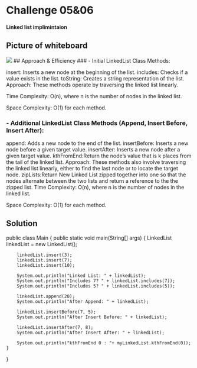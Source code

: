 # Challenge 05&06
#### Linked list implimintaion
## Picture of whiteboard
<img src="C:\Users\C-ROAD\IdeaProjects\data-structures-and-algorithms\codeChallenges05\app\src\assets\cc08.jpg "/>
## Approach & Efficiency
### - Initial LinkedList Class Methods:

insert: Inserts a new node at the beginning of the list.
includes: Checks if a value exists in the list.
toString: Creates a string representation of the list.
Approach: These methods operate by traversing the linked list linearly.

Time Complexity: O(n), where n is the number of nodes in the linked list.

Space Complexity: O(1) for each method.

### - Additional LinkedList Class Methods (Append, Insert Before, Insert After):

append: Adds a new node to the end of the list.
insertBefore: Inserts a new node before a given target value.
insertAfter: Inserts a new node after a given target value.
kthFromEnd:Return the node’s value that is k places from the tail of the linked list.
Approach: These methods also involve traversing the linked list linearly, either to find the last node or to locate the target node.
zipLists:Return New Linked List zipped together into one so that the nodes alternate between the two lists and return a reference to the the zipped list.
Time Complexity: O(n), where n is the number of nodes in the linked list.

Space Complexity: O(1) for each method.

## Solution
public class Main {
public static void main(String[] args) {
LinkedList linkedList = new LinkedList();

        linkedList.insert(3);
        linkedList.insert(7);
        linkedList.insert(10);

        System.out.println("Linked List: " + linkedList);
        System.out.println("Includes 7? " + linkedList.includes(7));
        System.out.println("Includes 5? " + linkedList.includes(5));

        linkedList.append(20);
        System.out.println("After Append: " + linkedList);

        linkedList.insertBefore(7, 5);
        System.out.println("After Insert Before: " + linkedList);

        linkedList.insertAfter(7, 8);
        System.out.println("After Insert After: " + linkedList);

        System.out.println("kthFromEnd 0 : "+ myLinkedList.kthFromEnd(0));
    }
}
